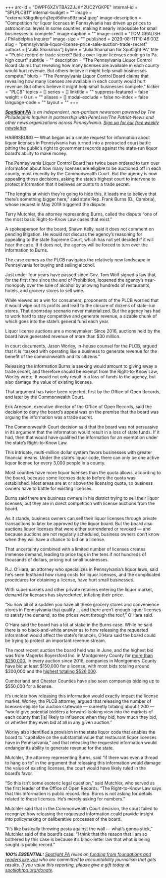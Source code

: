 +++
arc-id = "DWPF6XZVTBA2ZJJKY2UC2YGKPE"
internal-id = "SPLPLCB11"
internal-budget = ""
image = "external/8bgdkrgrhj3ept6dhns69zjaq4.jpeg"
image-description = "Competition for liquor licenses in Pennsylvania has driven up prices to astronomical levels in some counties, making it nearly impossible for small businesses to compete."
image-caption = ""
image-credit = "TOM GRALISH / Philadelphia Inquirer"
image-size = ""
published = 2020-08-11T10:46:00Z
slug = "pennsylvania-liquor-license-price-sale-auction-trade-secret"
authors = ["Julia Shanahan"]
byline = "Julia Shanahan for Spotlight PA"
title = "Public record or trade secret? Battle over liquor licenses could go to Pa. high court"
subtitle = ""
description = "The Pennsylvania Liquor Control Board claims that revealing how many licenses are available in each county would hurt revenue. But others believe it might help small businesses compete."
blurb = "The Pennsylvania Liquor Control Board claims that revealing how many licenses are available in each county would hurt revenue. But others believe it might help small businesses compete."
kicker = "PLCB"
topics = []
series = []
linktitle = ""
suppress-featured = false
weight = 0
url = ""
aliases = []
modal-exclude = false
no-index = false
language-code = ""
layout = ""
+++

<a href="https://www.spotlightpa.org/"><i><b>Spotlight PA</b></i></a><i> is an independent, non-partisan newsroom powered by The Philadelphia Inquirer in partnership with PennLive/The Patriot-News and other news organizations across Pennsylvania. </i><a href="https://www.spotlightpa.org/newsletters"><i>Sign up for our free weekly newsletter</i></a><i>.</i>

HARRISBURG — What began as a simple request for information about liquor licenses in Pennsylvania has turned into a protracted court battle pitting the public’s right to government records against the state-run liquor board’s ability to make money.

The Pennsylvania Liquor Control Board has twice been ordered to turn over information about how many licenses are eligible to be auctioned off in each county, most recently by the Commonwealth Court. But the agency is now appealing those decisions, asking the state’s highest court to intervene to protect information that it believes amounts to a trade secret.

“The lengths at which they’re going to hide this, it leads me to believe that there’s something bigger here,” said state Rep. Frank Burns (D., Cambria), whose request in May 2019 triggered the dispute.

Terry Mutchler, the attorney representing Burns, called the dispute “one of the most basic Right-to-Know Law cases that exist.”

A spokesperson for the board, Shawn Kelly, said it does not comment on pending litigation. He would not discuss the agency’s reasoning for appealing to the state Supreme Court, which has not yet decided if it will hear the case. If it does not, the agency will be forced to turn over the information to Burns.

<script src="https://www.spotlightpa.org/embed.js" async></script><div data-spl-embed-version="1" data-spl-src="https://www.spotlightpa.org/embeds/newsletter/"></div>

The case comes as the PLCB navigates the relatively new landscape in Pennsylvania for buying and selling alcohol.

Just under four years have passed since Gov. Tom Wolf signed a law that, for the first time since the end of Prohibition, loosened the agency’s near-monopoly over the sale of alcohol by allowing hundreds of restaurants, hotels, and grocery stores to sell wine.

While viewed as a win for consumers, proponents of the PLCB worried that it would wipe out its profits and lead to the closure of dozens of state-run stores. That doomsday scenario never materialized. But the agency has had to work hard to stay competitive and generate revenue, a sizable chunk of which goes into the state’s general fund each year.

Liquor license auctions are a moneymaker: Since 2016, auctions held by the board have generated revenue of more than $30 million.

In court documents, Jason Worley, in-house counsel for the PLCB, argued that it is “tasked with operating like a business to generate revenue for the benefit of the commonwealth and its citizens.”

Releasing the information Burns is seeking would amount to giving away a trade secret, and therefore should be exempt from the Right-to-Know Law, Worley wrote. It would not only result in a loss of funds to the agency, but also damage the value of existing licenses.

That argument has twice been rejected, first by the Office of Open Records, and later by the Commonwealth Court.

Erik Arneson, executive director of the Office of Open Records, said the decision to deny the board’s appeal was on the premise that the board was arguing the information was a trade secret.

The Commonwealth Court decision said that the board was not persuasive in its argument that the information would result in a loss of state funds. If it had, then that would have qualified the information for an exemption under the state’s Right-to-Know Law.

This intricate, multi-million dollar system favors businesses with greater financial means. Under the state’s liquor code, there can only be one active liquor license for every 3,000 people in a county.

Most counties have more liquor licenses than the quota allows, according to the board, because some licenses date to before the quota was established. Most areas are at or above the licensing quota, so business owners have to battle for existing licenses.

Burns said there are business owners in his district trying to sell their liquor licenses, but they are in direct competition with license auctions from the board.

<script src="https://www.spotlightpa.org/embed.js" async></script><div data-spl-embed-version="1" data-spl-src="https://www.spotlightpa.org/embeds/donate/?teaser_text=Trusted%2C%20accurate%20public-service%20journalism%20in%20Pennsylvania%20is%20more%20important%20than%20ever.%20Help%20us%20call%20out%20injustice%20and%20hold%20the%20powerful%20to%20account%20by%20making%20a%20donation%20today.&cta_text=YES%2C%20THE%20TRUTH%20MATTERS"></div>

As it stands, business owners can sell their liquor licenses through private transactions to later be approved by the liquor board. But the board also auctions liquor licenses that were either surrendered or revoked — and because auctions are not regularly scheduled, business owners don’t know when they will have a chance to bid on a license.

That uncertainty combined with a limited number of licenses creates immense demand, leading to price tags in the tens if not hundreds of thousands of dollars, pricing out small businesses.

R.J. O’Hara, an attorney who specializes in Pennsylvania’s liquor laws, said he’s seen firsthand how rising costs for liquor licenses, and the complicated procedures for obtaining a license, have hurt small businesses.

With supermarkets and other private retailers entering the liquor market, demand for licenses has skyrocketed, inflating their price.

“So now all of a sudden you have all these grocery stores and convenience stores in Pennsylvania that qualify ... and there aren’t enough liquor licenses to satisfy the demand, so the prices went through the roof,” O’Hara said.

O’Hara said the board has a lot at stake in the Burns case. While he said there is no black-and-white answer as to how releasing the requested information would affect the state’s finances, O’Hara said the board could be trying to protect an important revenue stream.

The most recent auction the board held was in June, and the highest bid was from Magerks Royersford Inc. in Montgomery County for <a href="https://www.lcb.pa.gov/Licensing/Documents/Auction%2010%20Top%20Bidders.pdf">more than $250,000.</a> In every auction since 2016, companies in Montgomery County have bid at least $150,000 for a license, with most bids totaling around $300,000 and the <a href="https://www.lcb.pa.gov/Licensing/ResourcesForLicensees/Documents/11152016%20Revised%20Auction%20Winning%20Bidders.pdf">highest totaling $526,000</a>.

Cumberland and Chester Counties have also seen companies bidding up to $550,000 for a license.

It’s unclear how releasing this information would exactly impact the license market. Worley, the PLCB attorney, argued that releasing the number of licenses eligible for auction statewide — currently totaling about 1,200 — “would give potential bidders a forward-looking view into the markets of each county that [is] likely to influence when they bid, how much they bid, or whether they even bid at all in any given auction.”

Worley also identified a provision in the state liquor code that enables the board to “capitalize on the substantial value that restaurant liquor licenses have in Pennsylvania,” and that releasing the requested information would endanger its ability to generate revenue for the state.

Mutchler, the attorney representing Burns, said “if there was even a thread to hang on to” in the argument that releasing this information would damage the value of existing licenses, the court would have likely ruled in the board’s favor.

“So this isn’t some esoteric legal question,” said Mutchler, who served as the first leader of the Office of Open Records. “The Right-to-Know Law says that this information is public record. Rep. Burns is not asking for details related to these licenses. He’s merely asking for numbers.”

Mutchler said that in the Commonwealth Court decision, the court failed to recognize how releasing the requested information could provide insight into policymaking or deliberative processes of the board.

“It’s like basically throwing pasta against the wall — what’s gonna stick,” Mutchler said of the board’s case. “I think that the reason that I am so bothered by this case is because it’s black-letter law that what is being sought is public record.”

<script src="https://www.spotlightpa.org/embed.js" async></script><div data-spl-embed-version="1" data-spl-src="https://www.spotlightpa.org/embeds/tips/?tip_text=Do%20you%20have%20a%20tip%20about%20liquor%20licenses%20or%20the%20PLCB%3F%20We%20want%20to%20hear%20from%20you.&flag_text=Send%20us%20your%20tips"></div>

<i><b>100% ESSENTIAL:</b></i> <a href="https://www.spotlightpa.org/"><i>Spotlight PA</i></a><i> relies on</i><a href="https://www.spotlightpa.org/support"><i> funding from foundations and readers like you</i></a><i> who are committed to accountability journalism that gets results. If you value this reporting, please give a gift today at </i><a href="http://spotlightpa.org/donate"><i>spotlightpa.org/donate</i></a><i>.</i>
